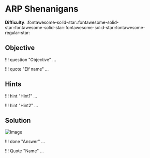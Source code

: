 # ARP Shenanigans

**Difficulty**: :fontawesome-solid-star::fontawesome-solid-star::fontawesome-solid-star::fontawesome-solid-star::fontawesome-regular-star:



## Objective

!!! question "Objective"
    ...

!!! quote "Elf name"
    ...


## Hints

!!! hint "Hint1"
    ...

!!! hint "Hint2"
    ...

## Solution

![Image](../../img/objectives/o?/image.png)



!!! done "Answer"
    ...

!!! Quote "Name"
    ...

